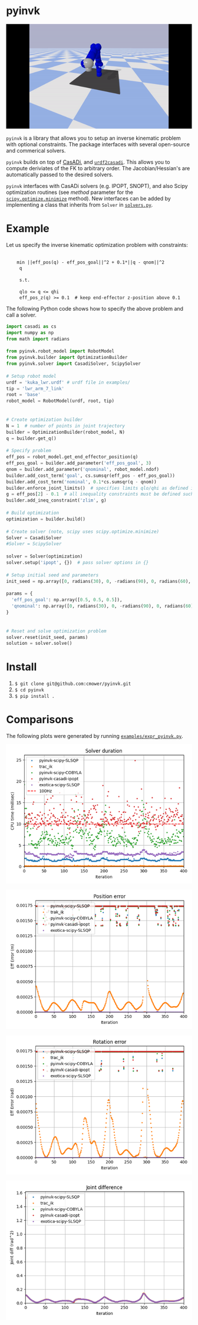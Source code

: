 # pyinvk

![Alt Text](fig8.gif)

`pyinvk` is a library that allows you to setup an inverse kinematic problem with optional constraints.
The package interfaces with several open-source and commerical solvers.

`pyinvk` builds on top of [CasADi](https://web.casadi.org/), and [`urdf2casadi`](https://github.com/mahaarbo/urdf2casadi).
This allows you to compute deriviates of the FK to arbitrary order.
The Jacobian/Hessian's are automatically passed to the desired solvers.

`pyinvk` interfaces with CasADi solvers (e.g. IPOPT, SNOPT), and also Scipy optimization routines (see *method* parameter for the [`scipy.optimize.minimize`](https://docs.scipy.org/doc/scipy/reference/generated/scipy.optimize.minimize.html) method).
New interfaces can be added by implementing a class that inherits from `Solver` in [`solvers.py`](https://github.com/cmower/pyinvk/blob/master/pyinvk/solver.py).

# Example

Let us specify the inverse kinematic optimization problem with constraints:
```

    min ||eff_pos(q) - eff_pos_goal||^2 + 0.1*||q - qnom||^2
	 q

	 s.t.

	 qlo <= q <= qhi
	 eff_pos_z(q) >= 0.1  # keep end-effector z-position above 0.1

```

The following Python code shows how to specify the above problem and call a solver.

```python
import casadi as cs
import numpy as np
from math import radians

from pyinvk.robot_model import RobotModel
from pyinvk.builder import OptimizationBuilder
from pyinvk.solver import CasadiSolver, ScipySolver

# Setup robot model
urdf = 'kuka_lwr.urdf' # urdf file in examples/
tip = 'lwr_arm_7_link'
root = 'base'
robot_model = RobotModel(urdf, root, tip)


# Create optimization builder
N = 1  # number of points in joint trajectory
builder = OptimizationBuilder(robot_model, N)
q = builder.get_q()

# Specify problem
eff_pos = robot_model.get_end_effector_position(q)
eff_pos_goal = builder.add_parameter('eff_pos_goal', 3)
qnom = builder.add_parameter('qnominal', robot_model.ndof)
builder.add_cost_term('goal', cs.sumsqr(eff_pos - eff_pos_goal))
builder.add_cost_term('nominal', 0.1*cs.sumsqr(q - qnom))
builder.enforce_joint_limits()  # specifies limits qlo/qhi as defined in urdf
g = eff_pos[2] - 0.1  # all inequality constraints must be defined such that g >= 0
builder.add_ineq_constraint('zlim', g)

# Build optimization
optimization = builder.build()

# Create solver (note, scipy uses scipy.optimize.minimize)
Solver = CasadiSolver
#Solver = ScipySolver

solver = Solver(optimization)
solver.setup('ipopt', {})  # pass solver options in {}

# Setup initial seed and parameters
init_seed = np.array([0, radians(30), 0, -radians(90), 0, radians(60), 0])

params = {
  'eff_pos_goal': np.array([0.5, 0.5, 0.5]),
  'qnominal': np.array([0, radians(30), 0, -radians(90), 0, radians(60), 0])
}


# Reset and solve optimization problem
solver.reset(init_seed, params)
solution = solver.solve()

```


# Install

1. `$ git clone git@github.com:cmower/pyinvk.git`
2. `$ cd pyinvk`
3. `$ pip install .`

# Comparisons

The following plots were generated by running [`examples/expr_pyinvk.py`](https://github.com/cmower/pyinvk/blob/master/example/expr_pyinvk.py).

![Alt Text](example/fig/time.png)

![Alt Text](example/fig/err.png)

![Alt Text](example/fig/err_eul.png)

![Alt Text](example/fig/jdiff.png)
